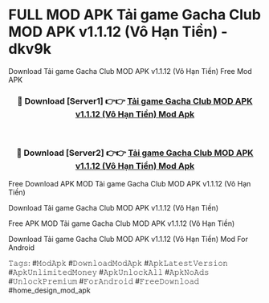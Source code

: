 # FULL MOD APK Tải game Gacha Club MOD APK v1.1.12 (Vô Hạn Tiền) - dkv9k
Download Tải game Gacha Club MOD APK v1.1.12 (Vô Hạn Tiền) Free Mod APK

<div align="center">
<h3>🔴 Download [Server1] 👉👉 <a href="https://apk-comot.site?title=Tải_game_Gacha_Club_MOD_APK_v1.1.12_(Vô_Hạn_Tiền)">Tải game Gacha Club MOD APK v1.1.12 (Vô Hạn Tiền) Mod Apk</a></h3><br>

<h3>🔴 Download [Server2] 👉👉 <a href="https://apk-comot.site?title=Tải_game_Gacha_Club_MOD_APK_v1.1.12_(Vô_Hạn_Tiền)">Tải game Gacha Club MOD APK v1.1.12 (Vô Hạn Tiền) Mod Apk</a></h3>
</div>


Free Download APK MOD Tải game Gacha Club MOD APK v1.1.12 (Vô Hạn Tiền)

Download Tải game Gacha Club MOD APK v1.1.12 (Vô Hạn Tiền) 

Free APK MOD Tải game Gacha Club MOD APK v1.1.12 (Vô Hạn Tiền) 

Download Tải game Gacha Club MOD APK v1.1.12 (Vô Hạn Tiền) Mod For Android

𝚃𝚊𝚐𝚜: #𝙼𝚘𝚍𝙰𝚙𝚔 #𝙳𝚘𝚠𝚗𝚕𝚘𝚊𝚍𝙼𝚘𝚍𝙰𝚙𝚔 #𝙰𝚙𝚔𝙻𝚊𝚝𝚎𝚜𝚝𝚅𝚎𝚛𝚜𝚒𝚘𝚗 #𝙰𝚙𝚔𝚄𝚗𝚕𝚒𝚖𝚒𝚝𝚎𝚍𝙼𝚘𝚗𝚎𝚢 #𝙰𝚙𝚔𝚄𝚗𝚕𝚘𝚌𝚔𝙰𝚕𝚕 #𝙰𝚙𝚔𝙽𝚘𝙰𝚍𝚜 #𝚄𝚗𝚕𝚘𝚌𝚔𝙿𝚛𝚎𝚖𝚒𝚞𝚖 #𝙵𝚘𝚛𝙰𝚗𝚍𝚛𝚘𝚒𝚍 #𝙵𝚛𝚎𝚎𝙳𝚘𝚠𝚗𝚕𝚘𝚊𝚍 #home_design_mod_apk
